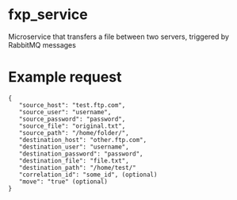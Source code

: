 # fxp_service
Microservice that transfers a file between two servers, triggered by RabbitMQ messages


# Example request

```
{
   "source_host": "test.ftp.com",
   "source_user": "username",
   "source_password": "password",
   "source_file": "original.txt",
   "source_path": "/home/folder/",
   "destination_host": "other.ftp.com",
   "destination_user": "username",
   "destination_password": "password",
   "destination_file": "file.txt",
   "destination_path": "/home/test/"
   "correlation_id": "some_id", (optional)
   "move": "true" (optional)
}
```
